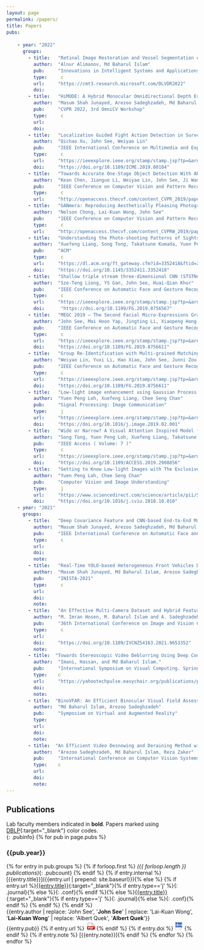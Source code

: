 ```yaml
---
layout: page
permalink: /papers/
title: Papers
pubs:

    - year: "2022"
      groups:
        - title:   "Retinal Image Restoration and Vessel Segmentation using Modified Cycle-CBAM and CBAM-UNet"
          author:  "Alnur Alimanov, Md Baharul Islam"
          pub:     "Innovations in Intelligent Systems and Applications Conference"
          type:     c
          url:     "https://cmt3.research.microsoft.com/DLVDR2022"      
          doi:     
        - title:   "HiMODE: A Hybrid Monocular Omnidirectional Depth Estimation Model"
          author:  "Masum Shah Junayed, Arezoo Sadeghzadeh, Md Baharul Islam, Lai-Kuan Wong, and Tarkan Aydin"
          pub:     "CVPR 2022, 3rd OmniCV Workshop"
          type:     c
          url:        
          doi:                     
        - title:   "Localization Guided Fight Action Detection in Surveillance Videos"
          author:  "Qichao Xu, John See, Weiyao Lin"
          pub:     "IEEE International Conference on Multimedia and Expo (ICME)"
          type:     c
          url:     "https://ieeexplore.ieee.org/stamp/stamp.jsp?tp=&arnumber=8784746"    
          doi:     "https://doi.org/10.1109/ICME.2019.00104"  
        - title:   "Towards Accurate One-Stage Object Detection With AP-Loss"
          author:  "Kean Chen, Jianguo Li, Weiyao Lin, John See, Ji Wang, Lingyu Duan, Zhibo Chen, Changwei He, Junni Zou"
          pub:     "IEEE Conference on Computer Vision and Pattern Recognition (CVPR)"
          type:     c
          url:     "http://openaccess.thecvf.com/content_CVPR_2019/papers/Chen_Towards_Accurate_One-Stage_Object_Detection_With_AP-Loss_CVPR_2019_paper.pdf"
        - title:   "GANmera: Reproducing Aesthetically Pleasing Photographs Using Deep Adversarial Networks"
          author:  "Nelson Chong, Lai-Kuan Wong, John See"
          pub:     "IEEE Conference on Computer Vision and Pattern Recognition (CVPR) Workshops"
          type:     c
          url:     "http://openaccess.thecvf.com/content_CVPRW_2019/papers/NTIRE/Chong_GANmera_Reproducing_Aesthetically_Pleasing_Photographs_Using_Deep_Adversarial_Networks_CVPRW_2019_paper.pdf" 
        - title:   "Understanding the Photo-shooting Patterns of Sightseeing"
          author:  "Xuefeng Liang, Song Tong, Takatsune Kumada, Yuen Peng Loh"
          pub:     "ACM"
          type:     c
          url:     "https://dl.acm.org/ft_gateway.cfm?id=3352418&ftid=2081415&dwn=1&CFID=97199788&CFTOKEN=84f810b61c320a40-E7E3C29E-CB8E-3735-57135A5862EFFF2E"  
          doi:     "https://doi.org/10.1145/3352411.3352418"               
        - title:   "Shallow triple stream three-dimensional CNN (STSTNet) for micro-expression recognition"
          author:  "Sze-Teng Liong, YS Gan, John See, Huai-Qian Khor"
          pub:     "IEEE Conference on Automatic Face and Gesture Recognition"
          type:     c
          url:     "https://ieeexplore.ieee.org/stamp/stamp.jsp?tp=&arnumber=8756567"  
          doi:      "https://doi.org/10.1109/FG.2019.8756567"
        - title:   "MEGC 2019 – The Second Facial Micro-Expressions Grand Challenge"
          author:  "John See, Moi Hoon Yap, Jingting Li, Xiaopeng Hong, Su-Jing Wang"
          pub:     "IEEE Conference on Automatic Face and Gesture Recognition"
          type:     c
          url:     "https://ieeexplore.ieee.org/stamp/stamp.jsp?tp=&arnumber=8756611"  
          doi:     "https://doi.org/10.1109/FG.2019.8756611" 
        - title:   "Group Re-Identification with Multi-grained Matching and Integration"
          author:  "Weiyao Lin, Yuxi Li, Hao Xiao, John See, Junni Zou, Hongkai Xiong, Jingdong Wang, Tao Mei"
          pub:     "IEEE Conference on Automatic Face and Gesture Recognition"
          type:     c
          url:     "https://ieeexplore.ieee.org/stamp/stamp.jsp?tp=&arnumber=8756611"  
          doi:     "https://doi.org/10.1109/FG.2019.8756611"   
        - title:   "Low-light image enhancement using Gaussian Process for features retrieval"
          author:  "Yuen Peng Loh, Xuefeng Liang, Chee Seng Chan"
          pub:     "Signal Processing: Image Communication"
          type:     j
          url:     "https://ieeexplore.ieee.org/stamp/stamp.jsp?tp=&arnumber=8658242&tag=1"  
          doi:     "https://doi.org/10.1016/j.image.2019.02.001"                         
        - title:   "Wide or Narrow? A Visual Attention Inspired Model for View-Type Classification"
          author:  "Song Tong, Yuen Peng Loh, Xuefeng Liang, Takatsune Kumada"
          pub:     "IEEE Access ( Volume: 7 )"
          type:     c
          url:     "https://ieeexplore.ieee.org/stamp/stamp.jsp?tp=&arnumber=8692716"  
          doi:     "https://doi.org/10.1109/ACCESS.2019.2908856"                   
        - title:   "Getting to Know Low-light Images with The Exclusively Dark Dataset"
          author:  "Yuen Peng Loh, Chee Seng Chan"
          pub:     "Computer Vision and Image Understanding"
          type:     j
          url:     "https://www.sciencedirect.com/science/article/pii/S1077314218304296/pdfft?md5=ad7231052bc8af766aa18aa274921432&pid=1-s2.0-S1077314218304296-main.pdf"  
          doi:     "https://doi.org/10.1016/j.cviu.2018.10.010" 
    - year: "2021"
      groups:
        - title:   "Deep Covariance Feature and CNN-based End-to-End Masked Face Recognition "
          author:  "Masum Shah Junayed, Arezoo Sadeghzadeh, Md Baharul Islam"
          pub:     "IEEE International Conference on Automatic Face and Gesture Recognition"
          type:     c
          url:     
          doi:    
          note:  
        - title:   "Real-Time YOLO-based Heterogeneous Front Vehicles Detection"
          author:  "Masum Shah Junayed, Md Baharul Islam, Arezoo Sadeghzadeh, Tarkan Aydin"	
          pub:     "INISTA-2021"
          type:     c
          url:     
          doi:     
          note:     
        - title:   "An Effective Multi-Camera Dataset and Hybrid Feature Matcher for Real-Time Video Stitching"
          author:  "M. Imran Hosen, M. Baharul Islam and A. Sadeghzadeh"
          pub:     "36th International Conference on Image and Vision Computing New Zealand (IVCNZ)"
          type:     c
          url:     
          doi:     "https://doi.org/10.1109/IVCNZ54163.2021.9653352"
          note:          
        - title:  "Towards Stereoscopic Video Deblurring Using Deep Convolutional Networks."
          author:  "Imani, Hassan, and Md Baharul Islam."
          pub:     "International Symposium on Visual Computing. Springer, Cham"
          type:    c
          url:     "https://yahootechpulse.easychair.org/publications/preprint_download/tp2f"
          doi:     
          note:     
        - title:  "BinoVFAR: An Efficient Binocular Visual Field Assessment Method using Augmented Reality Glasses"
          author:  "Md Baharul Islam, Arezoo Sadeghzadeh"
          pub:     "Symposium on Virtual and Augmented Reality"
          type:    
          url:     
          doi:     
          note:
        - title:  "An Efficient Video Desnowing and Deraining Method with a Novel Variant Dataset"
          author:  "Arezoo Sadeghzadeh, Md Baharul Islam, Reza Zaker"
          pub:     "International Conference on Computer Vision Systems"
          type:    c
          url:    
          doi:     
          note:     
---
```


## Publications
Lab faculty members indicated in **bold**. Papers marked using [DBLP](https://dblp.uni-trier.de/){:target="_blank"} color codes.  
{: .pubinfo}
{% for pub in page.pubs %}
### {{pub.year}}
{% for entry in pub.groups %}
{% if forloop.first %}
*({{ forloop.length }} publications)*{: .pubcount}
{% endif %}
{% if entry.internal %}[{{entry.title}}]({{entry.url | prepend: site.baseurl}}){% else %} {% if entry.url %}<span>[{{entry.title}}]({{entry.url}}){:target="_blank"}</span>{% if entry.type=='j' %}{: .journal}{% else %}{: .conf}{% endif %}{% else %}<span>[{{entry.title}}]({{entry.doi}}){:target="_blank"}</span>{% if entry.type=='j' %}{: .journal}{% else %}{: .conf}{% endif %} {% endif %} {% endif %}<br />
<span class="authors">{{entry.author | replace: 'John See', '**John See**' | replace: 'Lai-Kuan Wong', '**Lai-Kuan Wong**' | replace: 'Albert Quek', '**Albert Quek**'}}</span><br />
<span class="publication">{{entry.pub}}
{% if entry.url %} &nbsp;[![pdf](/images/pdf-icon.png)]({{entry.url}}) {% endif %} {% if entry.doi %} [![doi](/images/doi-icon.png)]({{entry.doi}}) {% endif %} {% if entry.note %} <span class="note">[{{entry.note}}]</span>{% endif %}</span>
{% endfor %}
{% endfor %}
